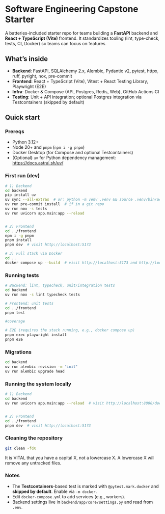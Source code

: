 # Software Engineering Capstone Starter

A batteries-included starter repo for teams building a **FastAPI** backend and **React + TypeScript (Vite)** frontend.
It standardizes tooling (lint, type-check, tests, CI, Docker) so teams can focus on features.

## What’s inside

- **Backend**: FastAPI, SQLAlchemy 2.x, Alembic, Pydantic v2, pytest, httpx, ruff, pyright, nox, pre-commit
- **Frontend**: React + TypeScript (Vite), Vitest + React Testing Library, Playwright (E2E)
- **Infra**: Docker & Compose (API, Postgres, Redis, Web), GitHub Actions CI
- **Testing**: Unit + API integration; optional Postgres integration via Testcontainers (skipped by default)

## Quick start

### Prereqs
- Python 3.12+
- Node 20+ and `pnpm` (`npm i -g pnpm`)
- Docker Desktop (for Compose and optional Testcontainers)
- (Optional) `uv` for Python dependency management: https://docs.astral.sh/uv/

### First run (dev)
```bash
# 1) Backend
cd backend
pip install uv
uv sync --all-extras  # or: python -m venv .venv && source .venv/bin/activate && pip install -e .[dev]
uv run pre-commit install  # if in a git repo
uv run nox -s tests
uv run uvicorn app.main:app --reload


# 2) Frontend
cd ../frontend
npm i -g pnpm
pnpm install
pnpm dev  # visit http://localhost:5173

# 3) Full stack via Docker
cd ..
docker compose up --build  # visit http://localhost:5173 and http://localhost:8000/docs
```

### Running tests
```bash
# Backend: lint, typecheck, unit/integration tests
cd backend
uv run nox -s lint typecheck tests

# Frontend: unit tests
cd ../frontend
pnpm test

#coverage

# E2E (requires the stack running, e.g., docker compose up)
pnpm exec playwright install
pnpm e2e
```

### Migrations
```bash
cd backend
uv run alembic revision -m "init"
uv run alembic upgrade head
```

### Running the system locally
```bash
# 1) Backend
cd backend
uv run uvicorn app.main:app --reload  # visit http://localhost:8000/docs


# 2) Frontend
cd ../frontend
pnpm dev  # visit http://localhost:5173
```


### Cleaning the repository
```bash
git clean -fdX
```
It is VITAL that you have a capital X, not a lowercase X. A lowercase X will remove any untracked files.


### Notes
- The **Testcontainers**-based test is marked with `@pytest.mark.docker` and **skipped by default**. Enable via `-m docker`.
- Edit `docker-compose.yml` to add services (e.g., workers).
- Backend settings live in `backend/app/core/settings.py` and read from `.env`.
